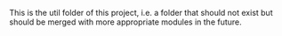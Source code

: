 This is the util folder of this project, i.e. a folder that should not exist but should be merged with more appropriate modules in the future.
